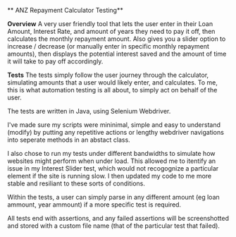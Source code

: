 **          ANZ Repayment Calculator Testing**

**Overview**
A very user friendly tool that lets the user enter in their Loan Amount, Interest Rate, and amount of years they need to pay it off, then calculates the monthly repayment amount. Also gives you a slider option to increase / decrease (or manually enter in specific monthly repayment amounts), then displays the potential interest saved and the amount of time it will take to pay off accordingly.

**Tests**
The tests simply follow the user journey through the calculator, simulating amounts that a user would likely enter, and calculates. To me, this is what automation testing is all about, to simply act on behalf of the user.

The tests are written in Java, using Selenium Webdriver.

I've made sure my scripts were mininimal, simple and easy to understand (modify) by putting any repetitive actions or lengthy webdriver navigations into seperate methods in an abstact class.  

I also chose to run my tests under different bandwidths to simulate how websites might perform when under load. This allowed me to itentify an issue in my Interest Slider test, which would not recogognize a particular element if the site is running slow. I then updated my code to me more stable and resiliant to these sorts of conditions.

Within the tests, a user can simply parse in any different amount (eg loan ammount, year ammount) if a more specific test is required.

All tests end with assertions, and any failed assertions will be screenshotted and stored with a custom file name (that of the particular test that failed).
